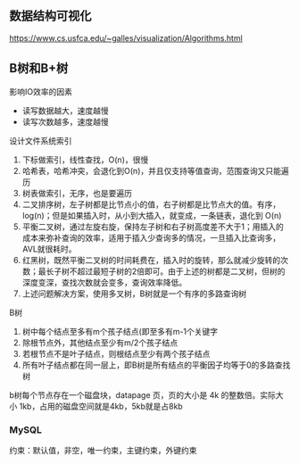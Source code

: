 ## 数据结构可视化

https://www.cs.usfca.edu/~galles/visualization/Algorithms.html

## B树和B+树

影响IO效率的因素

+ 读写数据越大，速度越慢
+ 读写次数越多，速度越慢



设计文件系统索引

1. 下标做索引，线性查找，O(n)，很慢
2. 哈希表，哈希冲突，会退化到O(n)，并且仅支持等值查询，范围查询又只能遍历
3. 树表做索引，无序，也是要遍历
4. 二叉排序树，左子树都是比节点小的值，右子树都是比节点大的值。有序，log(n)；但是如果插入时，从小到大插入，就变成，一条链表，退化到 O(n)
5. 平衡二叉树，通过左旋右旋，保持左子树和右子树高度差不大于1；用插入的成本来弥补查询的效率，适用于插入少查询多的情况，一旦插入比查询多，AVL就很耗时。
6. 红黑树，既然平衡二叉树的时间耗费在，插入时的旋转，那么就减少旋转的次数；最长子树不超过最短子树的2倍即可。由于上述的树都是二叉树，但树的深度变深，查找次数就会变多，查询效率降低。
7. 上述问题解决方案，使用多叉树，B树就是一个有序的多路查询树



B树

1. 树中每个结点至多有m个孩子结点(即至多有m-1个关键字
2. 除根节点外，其他结点至少有m/2个孩子结点
3. 若根节点不是叶子结点，则根结点至少有两个孩子结点
4. 所有叶子结点都在同一层上，即B树是所有结点的平衡因子均等于0的多路查找树



b树每个节点存在一个磁盘块，datapage 页，页的大小是 4k 的整数倍。实际大小 1kb，占用的磁盘空间就是4kb，5kb就是占8kb





### MySQL

约束：默认值，非空，唯一约束，主键约束，外键约束



































